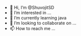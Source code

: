 - 👋 Hi, I’m @ShuvojitSD
- 👀 I’m interested in ...
- 🌱 I’m currently learning java
- 💞️ I’m looking to collaborate on ...
- 📫 How to reach me ...

<!---
ShuvojitSD/ShuvojitSD is a ✨ special ✨ repository because its `README.md` (this file) appears on your GitHub profile.
You can click the Preview link to take a look at your changes.
--->
